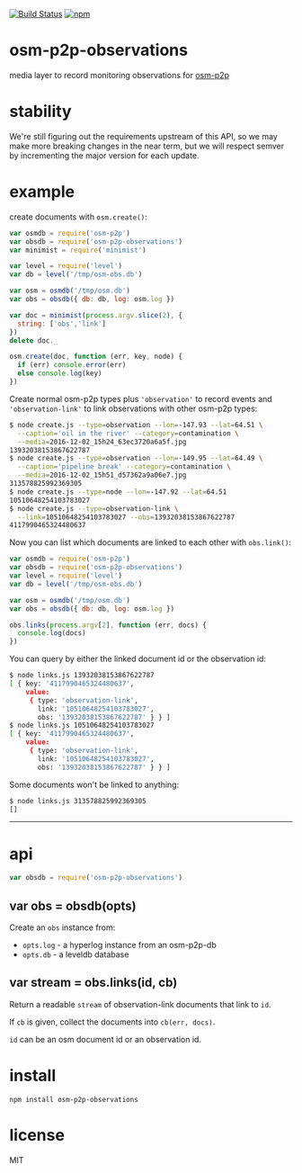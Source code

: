 [![Build Status](https://img.shields.io/travis/digidem/osm-p2p-observations.svg)](https://travis-ci.org/digidem/osm-p2p-observations)
[![npm](https://img.shields.io/npm/v/osm-p2p-observations.svg?maxAge=2592000)](https://www.npmjs.com/package/osm-p2p-observations)

# osm-p2p-observations

media layer to record monitoring observations for [osm-p2p][1]

[1]: https://github.com/digidem/osm-p2p

# stability

We're still figuring out the requirements upstream of this API, so we may make
more breaking changes in the near term, but we will respect semver by
incrementing the major version for each update.

# example

create documents with `osm.create()`:

``` js
var osmdb = require('osm-p2p')
var obsdb = require('osm-p2p-observations')
var minimist = require('minimist')

var level = require('level')
var db = level('/tmp/osm-obs.db')

var osm = osmdb('/tmp/osm.db')
var obs = obsdb({ db: db, log: osm.log })

var doc = minimist(process.argv.slice(2), {
  string: ['obs','link']
})
delete doc._

osm.create(doc, function (err, key, node) {
  if (err) console.error(err)
  else console.log(key)
})
```

Create normal osm-p2p types plus `'observation'` to record events and
`'observation-link'` to link observations with other osm-p2p types:

``` sh
$ node create.js --type=observation --lon=-147.93 --lat=64.51 \
  --caption='oil in the river' --category=contamination \
  --media=2016-12-02_15h24_63ec3720a6a5f.jpg
13932038153867622787
$ node create.js --type=observation --lon=-149.95 --lat=64.49 \
  --caption='pipeline break' --category=contamination \
  --media=2016-12-02_15h51_d57362a9a06e7.jpg
313578825992369305
$ node create.js --type=node --lon=-147.92 --lat=64.51
10510648254103783027
$ node create.js --type=observation-link \
  --link=10510648254103783027 --obs=13932038153867622787
4117990465324480637
```

Now you can list which documents are linked to each other with `obs.link()`:

``` js
var osmdb = require('osm-p2p')
var obsdb = require('osm-p2p-observations')
var level = require('level')
var db = level('/tmp/osm-obs.db')

var osm = osmdb('/tmp/osm.db')
var obs = obsdb({ db: db, log: osm.log })

obs.links(process.argv[2], function (err, docs) {
  console.log(docs)
})
```

You can query by either the linked document id or the observation id:

``` sh
$ node links.js 13932038153867622787
[ { key: '4117990465324480637',
    value: 
     { type: 'observation-link',
       link: '10510648254103783027',
       obs: '13932038153867622787' } } ]
$ node links.js 10510648254103783027
[ { key: '4117990465324480637',
    value: 
     { type: 'observation-link',
       link: '10510648254103783027',
       obs: '13932038153867622787' } } ]
```

Some documents won't be linked to anything:

``` sh
$ node links.js 313578825992369305
[]
```

---

# api

``` js
var obsdb = require('osm-p2p-observations')
```

## var obs = obsdb(opts)

Create an `obs` instance from:

* `opts.log` - a hyperlog instance from an osm-p2p-db
* `opts.db` - a leveldb database

## var stream = obs.links(id, cb)

Return a readable `stream` of observation-link documents that link to `id`.

If `cb` is given, collect the documents into `cb(err, docs)`.

`id` can be an osm document id or an observation id.

# install

```
npm install osm-p2p-observations
```

# license

MIT
